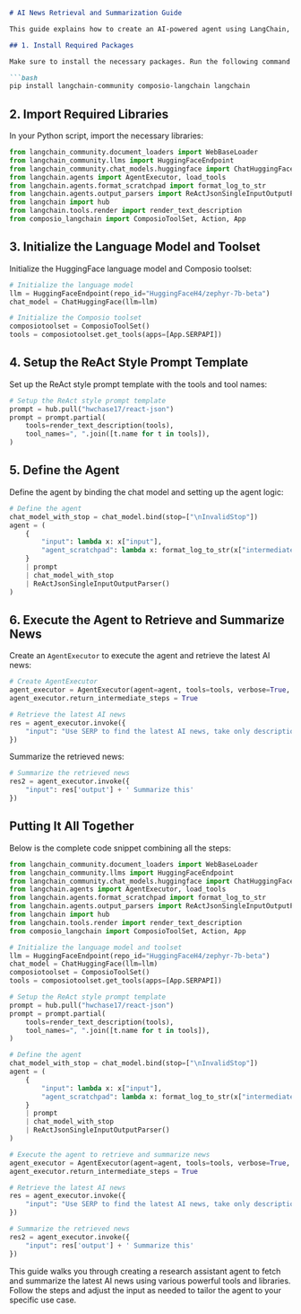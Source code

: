 ```markdown
# AI News Retrieval and Summarization Guide

This guide explains how to create an AI-powered agent using LangChain, Composio, and HuggingFace to retrieve the latest AI news and summarize it. Follow these steps to set up and execute the process.

## 1. Install Required Packages

Make sure to install the necessary packages. Run the following command in your terminal:

```bash
pip install langchain-community composio-langchain langchain
```

## 2. Import Required Libraries

In your Python script, import the necessary libraries:

```python
from langchain_community.document_loaders import WebBaseLoader
from langchain_community.llms import HuggingFaceEndpoint
from langchain_community.chat_models.huggingface import ChatHuggingFace
from langchain.agents import AgentExecutor, load_tools
from langchain.agents.format_scratchpad import format_log_to_str
from langchain.agents.output_parsers import ReActJsonSingleInputOutputParser
from langchain import hub
from langchain.tools.render import render_text_description
from composio_langchain import ComposioToolSet, Action, App
```

## 3. Initialize the Language Model and Toolset

Initialize the HuggingFace language model and Composio toolset:

```python
# Initialize the language model
llm = HuggingFaceEndpoint(repo_id="HuggingFaceH4/zephyr-7b-beta")
chat_model = ChatHuggingFace(llm=llm)

# Initialize the Composio toolset
composiotoolset = ComposioToolSet()
tools = composiotoolset.get_tools(apps=[App.SERPAPI])
```

## 4. Setup the ReAct Style Prompt Template

Set up the ReAct style prompt template with the tools and tool names:

```python
# Setup the ReAct style prompt template
prompt = hub.pull("hwchase17/react-json")
prompt = prompt.partial(
    tools=render_text_description(tools),
    tool_names=", ".join([t.name for t in tools]),
)
```

## 5. Define the Agent

Define the agent by binding the chat model and setting up the agent logic:

```python
# Define the agent
chat_model_with_stop = chat_model.bind(stop=["\nInvalidStop"])
agent = (
    {
        "input": lambda x: x["input"],
        "agent_scratchpad": lambda x: format_log_to_str(x["intermediate_steps"]),
    }
    | prompt
    | chat_model_with_stop
    | ReActJsonSingleInputOutputParser()
)
```

## 6. Execute the Agent to Retrieve and Summarize News

Create an `AgentExecutor` to execute the agent and retrieve the latest AI news:

```python
# Create AgentExecutor
agent_executor = AgentExecutor(agent=agent, tools=tools, verbose=True, handle_parsing_errors=True)
agent_executor.return_intermediate_steps = True

# Retrieve the latest AI news
res = agent_executor.invoke({
    "input": "Use SERP to find the latest AI news, take only description of article."
})
```

Summarize the retrieved news:

```python
# Summarize the retrieved news
res2 = agent_executor.invoke({
    "input": res['output'] + ' Summarize this'
})
```

## Putting It All Together

Below is the complete code snippet combining all the steps:

```python
from langchain_community.document_loaders import WebBaseLoader
from langchain_community.llms import HuggingFaceEndpoint
from langchain_community.chat_models.huggingface import ChatHuggingFace
from langchain.agents import AgentExecutor, load_tools
from langchain.agents.format_scratchpad import format_log_to_str
from langchain.agents.output_parsers import ReActJsonSingleInputOutputParser
from langchain import hub
from langchain.tools.render import render_text_description
from composio_langchain import ComposioToolSet, Action, App

# Initialize the language model and toolset
llm = HuggingFaceEndpoint(repo_id="HuggingFaceH4/zephyr-7b-beta")
chat_model = ChatHuggingFace(llm=llm)
composiotoolset = ComposioToolSet()
tools = composiotoolset.get_tools(apps=[App.SERPAPI])

# Setup the ReAct style prompt template
prompt = hub.pull("hwchase17/react-json")
prompt = prompt.partial(
    tools=render_text_description(tools),
    tool_names=", ".join([t.name for t in tools]),
)

# Define the agent
chat_model_with_stop = chat_model.bind(stop=["\nInvalidStop"])
agent = (
    {
        "input": lambda x: x["input"],
        "agent_scratchpad": lambda x: format_log_to_str(x["intermediate_steps"]),
    }
    | prompt
    | chat_model_with_stop
    | ReActJsonSingleInputOutputParser()
)

# Execute the agent to retrieve and summarize news
agent_executor = AgentExecutor(agent=agent, tools=tools, verbose=True, handle_parsing_errors=True)
agent_executor.return_intermediate_steps = True

# Retrieve the latest AI news
res = agent_executor.invoke({
    "input": "Use SERP to find the latest AI news, take only description of article."
})

# Summarize the retrieved news
res2 = agent_executor.invoke({
    "input": res['output'] + ' Summarize this'
})
```

This guide walks you through creating a research assistant agent to fetch and summarize the latest AI news using various powerful tools and libraries. Follow the steps and adjust the input as needed to tailor the agent to your specific use case.